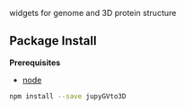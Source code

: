 widgets for genome and 3D protein structure

Package Install
---------------

**Prerequisites**
- [node](http://nodejs.org/)

```bash
npm install --save jupyGVto3D
```
